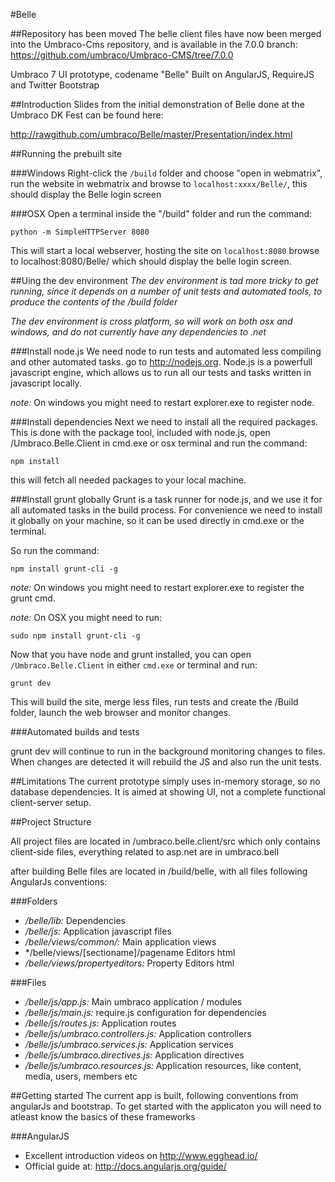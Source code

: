 #Belle

##Repository has been moved
The belle client files have now been merged into the Umbraco-Cms repository, and is available in the 7.0.0 branch: 
https://github.com/umbraco/Umbraco-CMS/tree/7.0.0


Umbraco 7 UI prototype, codename "Belle" Built on AngularJS, RequireJS and Twitter Bootstrap

##Introduction
Slides from the initial demonstration of Belle done at the Umbraco DK Fest can be found here: 

http://rawgithub.com/umbraco/Belle/master/Presentation/index.html
	

##Running the prebuilt site

###Windows
Right-click the `/build` folder and choose "open in webmatrix", run the website in webmatrix and browse to `localhost:xxxx/Belle/`, this should display the Belle login screen

###OSX
Open a terminal inside the "/build" folder and run the command:

	python -m SimpleHTTPServer 8080

This will start a local webserver, hosting the site on `localhost:8080` browse to localhost:8080/Belle/ which should display the belle login screen.

##Uing the dev environment
_The dev environment is tad more tricky to get running, since it depends on a number of unit tests and automated tools, to produce the contents of the /build folder_

_The dev environment is cross platform, so will work on both osx and windows, and do not currently have any dependencies to .net_

###Install node.js
We need node to run tests and automated less compiling and other automated tasks. go to http://nodejs.org. Node.js is a powerfull javascript engine, which allows us to run all our tests and tasks written in javascript locally.

*note:* On windows you might need to restart explorer.exe to register node.


###Install dependencies
Next we need to install all the required packages. This is done with the package tool, included with node.js, open /Umbraco.Belle.Client in cmd.exe or osx terminal and run the command:

	npm install

this will fetch all needed packages to your local machine.


###Install grunt globally
Grunt is a task runner for node.js, and we use it for all automated tasks in the build process. For convenience we need to install it globally on your machine, so it can be used directly in cmd.exe or the terminal.

So run the command:

	npm install grunt-cli -g

*note:* On windows you might need to restart explorer.exe to register the grunt cmd.

*note:* On OSX you might need to run:
	
	sudo npm install grunt-cli -g

Now that you have node and grunt installed, you can open `/Umbraco.Belle.Client` in either `cmd.exe` or terminal and run: 

	grunt dev

This will build the site, merge less files, run tests and create the /Build folder, launch the web browser and monitor changes.

###Automated builds and tests

grunt dev will continue to run in the background monitoring changes to files. When changes are detected it will rebuild the JS and also run the unit tests.

##Limitations
The current prototype simply uses in-memory storage, so no database dependencies. It is aimed at showing UI, not a complete functional client-server setup. 


##Project Structure

All project files are located in /umbraco.belle.client/src which only contains client-side files, everything 
related to asp.net are in umbraco.bell

after building Belle files are located in /build/belle, with all files following AngularJs 
conventions:

###Folders
- */belle/lib:* Dependencies
- */belle/js:* Application javascript files
- */belle/views/common/:* Main application views
- */belle/views/[sectioname]/pagename Editors html
- */belle/views/propertyeditors:* Property Editors html


###Files
- */belle/js/app.js:* Main umbraco application / modules
- */belle/js/main.js:* require.js configuration for dependencies
- */belle/js/routes.js:* Application routes
- */belle/js/umbraco.controllers.js:* Application controllers
- */belle/js/umbraco.services.js:* Application services
- */belle/js/umbraco.directives.js:* Application directives
- */belle/js/umbraco.resources.js:* Application resources, like content, media, users, members etc


##Getting started
The current app is built, following conventions from angularJs and bootstrap. To get started with the applicaton you will need to atleast know the basics of these frameworks 

###AngularJS
- Excellent introduction videos on http://www.egghead.io/
- Official guide at: http://docs.angularjs.org/guide/


